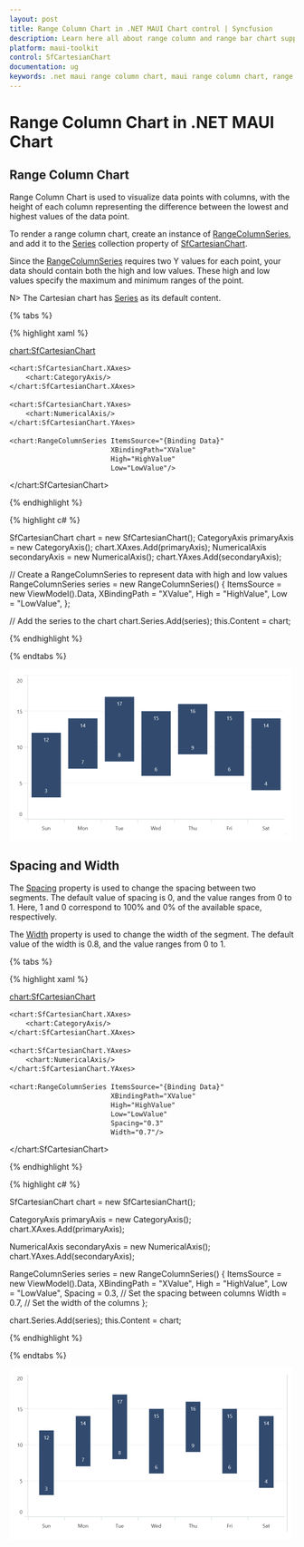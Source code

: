 ```yaml
---
layout: post
title: Range Column Chart in .NET MAUI Chart control | Syncfusion
description: Learn here all about range column and range bar chart support in Syncfusion® .NET MAUI Chart (SfCartesianChart) control.
platform: maui-toolkit
control: SfCartesianChart
documentation: ug
keywords: .net maui range column chart, maui range column chart, range column chart customization .net maui, syncfusion maui range column chart, cartesian range column chart maui, .net maui chart range column visualization, .net maui interval column chart.
---
```


# Range Column Chart in .NET MAUI Chart

## Range Column Chart

Range Column Chart is used to visualize data points with columns, with the height of each column representing the difference between the lowest and highest values of the data point. 

To render a range column chart, create an instance of [RangeColumnSeries](https://help.syncfusion.com/cr/maui-toolkit/Syncfusion.Maui.Toolkit.Charts.RangeColumnSeries.html), and add it to the [Series](https://help.syncfusion.com/cr/maui-toolkit/Syncfusion.Maui.Toolkit.Charts.SfCartesianChart.html#Syncfusion_Maui_Toolkit_Charts_SfCartesianChart_Series) collection property of [SfCartesianChart](https://help.syncfusion.com/cr/maui-toolkit/Syncfusion.Maui.Toolkit.Charts.SfCartesianChart.html).

Since the [RangeColumnSeries](https://help.syncfusion.com/cr/maui-toolkit/Syncfusion.Maui.Toolkit.Charts.RangeColumnSeries.html) requires two Y values for each point, your data should contain both the high and low values. These high and low values specify the maximum and minimum ranges of the point.

N> The Cartesian chart has [Series](https://help.syncfusion.com/cr/maui-toolkit/Syncfusion.Maui.Toolkit.Charts.SfCartesianChart.html#Syncfusion_Maui_Toolkit_Charts_SfCartesianChart_Series) as its default content.

{% tabs %}

{% highlight xaml %}

<chart:SfCartesianChart>

    <chart:SfCartesianChart.XAxes>
        <chart:CategoryAxis/>
    </chart:SfCartesianChart.XAxes>

    <chart:SfCartesianChart.YAxes>
        <chart:NumericalAxis/>
    </chart:SfCartesianChart.YAxes>   

    <chart:RangeColumnSeries ItemsSource="{Binding Data}"
			                 XBindingPath="XValue"
                             High="HighValue"
			                 Low="LowValue"/>

</chart:SfCartesianChart>

{% endhighlight %}

{% highlight c# %}

SfCartesianChart chart = new SfCartesianChart();
CategoryAxis primaryAxis = new CategoryAxis();
chart.XAxes.Add(primaryAxis);
NumericalAxis secondaryAxis = new NumericalAxis();
chart.YAxes.Add(secondaryAxis);

// Create a RangeColumnSeries to represent data with high and low values
RangeColumnSeries series = new RangeColumnSeries()
{
    ItemsSource = new ViewModel().Data,
    XBindingPath = "XValue",
    High = "HighValue",
    Low = "LowValue",
};

// Add the series to the chart
chart.Series.Add(series);
this.Content = chart;

{% endhighlight %}

{% endtabs %}

![Range column chart type in MAUI Chart](Chart-Types-images/maui_range_column.png)

## Spacing and Width

The [Spacing](https://help.syncfusion.com/cr/maui-toolkit/Syncfusion.Maui.Toolkit.Charts.RangeColumnSeries.html#Syncfusion_Maui_Toolkit_Charts_RangeColumnSeries_Spacing) property is used to change the spacing between two segments. The default value of spacing is 0, and the value ranges from 0 to 1. Here, 1 and 0 correspond to 100% and 0% of the available space, respectively. 

The [Width](https://help.syncfusion.com/cr/maui-toolkit/Syncfusion.Maui.Toolkit.Charts.RangeColumnSeries.html#Syncfusion_Maui_Toolkit_Charts_RangeColumnSeries_Width) property is used to change the width of the segment. The default value of the width is 0.8, and the value ranges from 0 to 1.

{% tabs %}

{% highlight xaml %}

<chart:SfCartesianChart>

    <chart:SfCartesianChart.XAxes>
        <chart:CategoryAxis/>
    </chart:SfCartesianChart.XAxes>

    <chart:SfCartesianChart.YAxes>
        <chart:NumericalAxis/>
    </chart:SfCartesianChart.YAxes>  
    
    <chart:RangeColumnSeries ItemsSource="{Binding Data}"
			                 XBindingPath="XValue"
                             High="HighValue"
			                 Low="LowValue"
                             Spacing="0.3"
		                     Width="0.7"/>
</chart:SfCartesianChart>

{% endhighlight %}

{% highlight c# %}

SfCartesianChart chart = new SfCartesianChart();

CategoryAxis primaryAxis = new CategoryAxis();
chart.XAxes.Add(primaryAxis);

NumericalAxis secondaryAxis = new NumericalAxis();
chart.YAxes.Add(secondaryAxis);

RangeColumnSeries series = new RangeColumnSeries()
{
    ItemsSource = new ViewModel().Data,
    XBindingPath = "XValue",
    High = "HighValue",
    Low = "LowValue",
    Spacing = 0.3, // Set the spacing between columns
    Width = 0.7, // Set the width of the columns
};

chart.Series.Add(series);
this.Content = chart;

{% endhighlight %}

{% endtabs %}

![Range column segment spacing in MAUI Chart](Chart-Types-images/maui_rangeColumn_space_width.png)

